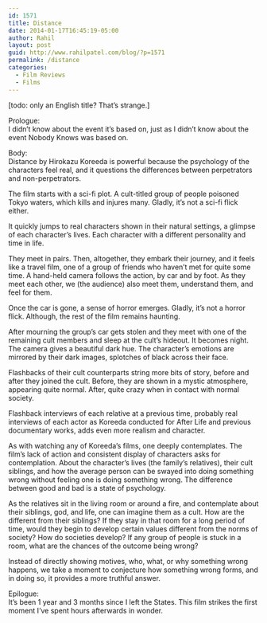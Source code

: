 ```yaml
---
id: 1571
title: Distance
date: 2014-01-17T16:45:19-05:00
author: Rahil
layout: post
guid: http://www.rahilpatel.com/blog/?p=1571
permalink: /distance
categories:
  - Film Reviews
  - Films
---
```

[todo: only an English title? That&#8217;s strange.]

Prologue:  
I didn&#8217;t know about the event it&#8217;s based on, just as I didn&#8217;t know about the event Nobody Knows was based on.

Body:  
Distance by Hirokazu Koreeda is powerful because the psychology of the characters feel real, and it questions the differences between perpetrators and non-perpetrators.

The film starts with a sci-fi plot. A cult-titled group of people poisoned Tokyo waters, which kills and injures many. Gladly, it&#8217;s not a sci-fi flick either.

It quickly jumps to real characters shown in their natural settings, a glimpse of each character&#8217;s lives. Each character with a different personality and time in life.

They meet in pairs. Then, altogether, they embark their journey, and it feels like a travel film, one of a group of friends who haven&#8217;t met for quite some time. A hand-held camera follows the action, by car and by foot. As they meet each other, we (the audience) also meet them, understand them, and feel for them.

Once the car is gone, a sense of horror emerges. Gladly, it&#8217;s not a horror flick. Although, the rest of the film remains haunting.

After mourning the group&#8217;s car gets stolen and they meet with one of the remaining cult members and sleep at the cult&#8217;s hideout. It becomes night. The camera gives a beautiful dark hue. The character&#8217;s emotions are mirrored by their dark images, splotches of black across their face.

Flashbacks of their cult counterparts string more bits of story, before and after they joined the cult. Before, they are shown in a mystic atmosphere, appearing quite normal. After, quite crazy when in contact with normal society.

Flashback interviews of each relative at a previous time, probably real interviews of each actor as Koreeda conducted for After Life and previous documentary works, adds even more realism and character.

As with watching any of Koreeda&#8217;s films, one deeply contemplates. The film&#8217;s lack of action and consistent display of characters asks for contemplation. About the character&#8217;s lives (the family&#8217;s relatives), their cult siblings, and how the average person can be swayed into doing something wrong without feeling one is doing something wrong. The difference between good and bad is a state of psychology.

As the relatives sit in the living room or around a fire, and contemplate about their siblings, god, and life, one can imagine them as a cult. How are the different from their siblings? If they stay in that room for a long period of time, would they begin to develop certain values different from the norms of society? How do societies develop? If any group of people is stuck in a room, what are the chances of the outcome being wrong?

Instead of directly showing motives, who, what, or why something wrong happens, we take a moment to conjecture how something wrong forms, and in doing so, it provides a more truthful answer.

Epilogue:  
It&#8217;s been 1 year and 3 months since I left the States. This film strikes the first moment I&#8217;ve spent hours afterwards in wonder.